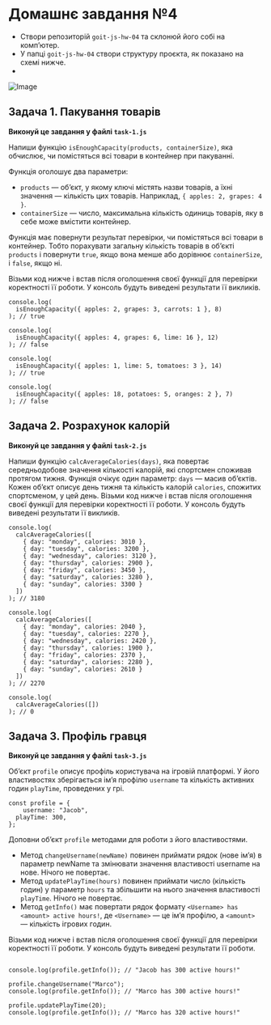 # Домашнє завдання №4

- Створи репозиторій `goit-js-hw-04` та склонюй його собі на комп’ютер.
- У папці `goit-js-hw-04` створи структуру проєкта, як показано на схемі нижче.
- 
![Image](https://github.com/user-attachments/assets/b260ed06-42e6-4e71-bb38-2b3058c5f5dd)

## Задача 1. Пакування товарів

**Виконуй це завдання у файлі `task-1.js`**

Напиши функцію `isEnoughCapacity(products, containerSize)`, яка обчислює, чи
помістяться всі товари в контейнер при пакуванні.

Функція оголошує два параметри:

- `products` — об’єкт, у якому ключі містять назви товарів, а їхні значення —
  кількість цих товарів. Наприклад, `{ apples: 2, grapes: 4 }`.
- `containerSize` — число, максимальна кількість одиниць товарів, яку в себе
  може вмістити контейнер.

Функція має повернути результат перевірки, чи помістяться всі товари в
контейнер. Тобто порахувати загальну кількість товарів в об’єкті `products` і
повернути `true`, якщо вона менше або дорівнює `containerSize`, і `false`, якщо
ні.

Візьми код нижче і встав після оголошення своєї функції для перевірки
коректності її роботи. У консоль будуть виведені результати її викликів.

```
console.log(
  isEnoughCapacity({ apples: 2, grapes: 3, carrots: 1 }, 8)
); // true

console.log(
  isEnoughCapacity({ apples: 4, grapes: 6, lime: 16 }, 12)
); // false

console.log(
  isEnoughCapacity({ apples: 1, lime: 5, tomatoes: 3 }, 14)
); // true

console.log(
  isEnoughCapacity({ apples: 18, potatoes: 5, oranges: 2 }, 7)
); // false
```

## Задача 2. Розрахунок калорій

**Виконуй це завдання у файлі `task-2.js`**

Напиши функцію `calcAverageCalories(days)`, яка повертає середньодобове значення
кількості калорій, які спортсмен споживав протягом тижня. Функція очікує один
параметр: `days` — масив об’єктів. Кожен об’єкт описує день тижня та кількість
калорій `calories`, спожитих спортсменом, у цей день. Візьми код нижче і встав
після оголошення своєї функції для перевірки коректності її роботи. У консоль
будуть виведені результати її викликів.

```
console.log(
  calcAverageCalories([
    { day: "monday", calories: 3010 },
    { day: "tuesday", calories: 3200 },
    { day: "wednesday", calories: 3120 },
    { day: "thursday", calories: 2900 },
    { day: "friday", calories: 3450 },
    { day: "saturday", calories: 3280 },
    { day: "sunday", calories: 3300 }
  ])
); // 3180

console.log(
  calcAverageCalories([
    { day: "monday", calories: 2040 },
    { day: "tuesday", calories: 2270 },
    { day: "wednesday", calories: 2420 },
    { day: "thursday", calories: 1900 },
    { day: "friday", calories: 2370 },
    { day: "saturday", calories: 2280 },
    { day: "sunday", calories: 2610 }
  ])
); // 2270

console.log(
  calcAverageCalories([])
); // 0
```

## Задача 3. Профіль гравця

**Виконуй це завдання у файлі `task-3.js`**

Об’єкт `profile` описує профіль користувача на ігровій платформі. У його
властивостях зберігається ім’я профілю `username` та кількість активних годин
`playTime`, проведених у грі.

```
const profile = {
    username: "Jacob",
  playTime: 300,
};
```

Доповни об’єкт `profile` методами для роботи з його властивостями.

- Метод `changeUsername(newName)` повинен приймати рядок (нове ім’я) в параметр
  newName та змінювати значення властивості username на нове. Нічого не
  повертає.
- Метод `updatePlayTime(hours)` повинен приймати число (кількість годин) у
  параметр `hours` та збільшити на нього значення властивості `playTime`. Нічого
  не повертає.
- Метод `getInfo()` має повертати рядок формату
  `<Username> has <amount> active hours!`, де `<Username>` — це ім’я профілю, а
  `<amount>` — кількість ігрових годин.

Візьми код нижче і встав після оголошення своєї функції для перевірки
коректності її роботи. У консоль будуть виведені результати її роботи.

```

console.log(profile.getInfo()); // "Jacob has 300 active hours!"

profile.changeUsername("Marco");
console.log(profile.getInfo()); // "Marco has 300 active hours!"

profile.updatePlayTime(20);
console.log(profile.getInfo()); // "Marco has 320 active hours!"
```
